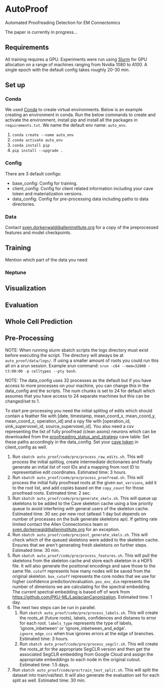 # AutoProof

Automated Proofreading Detection for EM Connectomics

The paper is currently in progress...

## Requirements

All training requires a GPU. Experiments were run using [Slurm](https://slurm.schedmd.com/documentation.html) for GPU allocation on a range of machines ranging from Nvidia 1080 to A100. A single epoch with the default config takes roughly 20-30 min.  

## Set up

### Conda
We used [Conda](https://docs.conda.io/projects/conda/en/latest/user-guide/tasks/manage-environments.html) to create virtual environments. Below is an example creating an environment in conda. Run the below commands to create and activate the environment, install pip and install all the packages in `requirements.txt`. We name the default env name: `auto_env`.

1. `conda create --name auto_env`
1. `conda activate auto_env`
1. `conda install pip`
1. `pip install --upgrade .`

### Config

There are 3 default configs:
- base_config: Config for training.
- client_config: Config for client related information including your cave token and materialization versions. 
- data_config: Config for pre-processing data including paths to data directories.

### Data

Contact sven.dorkenwald@alleninstitute.org for a copy of the preprocessed features and model checkpoints.

## Training

Mention which part of the data you need

### Neptune

## Visualization

## Evaluation

## Whole Cell Prediction

## Pre-Processing

NOTE: When running slurm sbatch scripts the logs directory must exist before executing the script. The directory will always be at `auto_proof/data/logs/`. If using a smaller amount of roots you could run this all on a srun session. Example srun command: `srun -c64 --mem=32000 -t3:00:00 -p celltypes --pty bash`.

NOTE: The data_config uses 32 processes as the default but if you have access to more processes on your machine, you can change this in the data_config and the scripts. The num chunks is set to 24 for default which assumes that you have access to 24 separate machines but this can be changed/set to 1.

To start pre-processing you need the initial splitlog of edits which should contain a feather file with [date, timestamp, mean_coord_x, mean_coord_y, mean_coord_z, operation_id] and a npy file with [operation_id, sink_supervoxel_id, source_supervoxel_id]. You also need a csv representing the list of fully proofread (clean axons) neurons which can be downloaded from the [proofreading_status_and_strategy](https://tutorial.microns-explorer.org/proofreading.html) cave table. Set these paths accordingly in the data_config. Set your [cave token](https://tutorial.microns-explorer.org/quickstart_notebooks/00_cave_quickstart.html) in client_config as well.

1. Run `sbatch auto_proof/code/pre/process_raw_edits.sh`. This will process the initial splitlog, create intermediate dictionaries and finally generate an initial list of root IDs and a mapping from root ID to representative edit coordinates. Estimated time: 3 hours.
1. Run `sbatch auto_proof/code/pre/process_proofread.sh`. This will process the initial fully proofread roots at the given `mat_versions`, add it to the root list, and add copies based on the `copy_count` for those proofread roots. Estimated time: 2 sec.
1. Run `sbatch auto_proof/code/pre/generate_skels.sh`. This will queue up skeletons to be added to the Cave skeleton cache using a low priority queue to avoid interfering with general users of the skeleton cache. Estimated time: 30 sec per new root (atleast 1 day but depends on number of processes on the bulk generate skeletons api). If getting rate limited contact the Allen Connectomics team or sven.dorkenwald@alleninstitute.org for an exception.
1. Run `sbatch auto_proof/code/pre/post_generate_skels.sh`. This will check which of the queued skeletons were added to the skeleton cache. Ensures that we aren't generating fresh skeletons on further steps. Estimated time: 30 min.
1. Run `sbatch auto_proof/code/pre/process_features.sh`. This will pull the skeletons from the skeleton cache and store each skeleton in a HDF5 file. It will also generate the positional encodings and save those to the same file. `cutoff` represents how many nodes will be saved from the original skeleton. `box_cutoff` represents the core nodes that we use for higher confidence prediction/evaluation. `pos_enc_dim` represents the number of dimenions we are calculating for the spectral embedding. The current spectral embedding is based off of work from https://github.com/PKU-ML/LaplacianCanonization. Estimated time: 1 day.
1. The next two steps can be run in parallel.
    1. Run `sbatch auto_proof/code/pre/process_labels.sh`. This will create the roots_at (future roots), labels, confidences and distanes to error for each root. `labels_type` represents the type of labels, 'ignore_inbetween' or 'ignore_inbetween_and_edge'. `ignore_edge_ccs` when true ignores errors at the edge of branches. Estimated time: 3 hours.
    1. Run `sbatch auto_proof/code/pre/process_segclr.sh`. This will create the roots_at for the appropriate SegCLR version and then get the associated SegCLR embedding from Google Cloud and assign the appropriate embeddings to each node in the original cutout. Estimated time: 1.5 days.
1. Run `sbatch auto_proof/code/pre/train_test_split.sh`. This will split the dataset into train/val/test. It will also generate the evaluation set for each split as well. Estimated time: 30 min.
